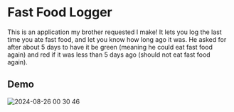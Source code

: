 # Fast Food Logger

This is an application my brother requested I make! It lets you log the last time you ate fast food, and let you know how long ago it was. He asked for after about 5 days to have it be green (meaning he could eat fast food again) and red if it was less than 5 days ago (should not eat fast food again).

## Demo
![2024-08-26 00 30 46](https://github.com/user-attachments/assets/c50e8ec6-a93c-4b9c-9003-721e8384af25)
